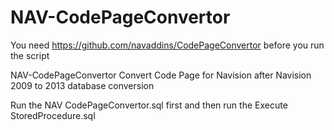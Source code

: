 # NAV-CodePageConvertor

You need https://github.com/navaddins/CodePageConvertor before you run the script

NAV-CodePageConvertor Convert Code Page for Navision after Navision 2009 to 2013 database conversion

Run the NAV CodePageConvertor.sql first and then run the Execute StoredProcedure.sql
